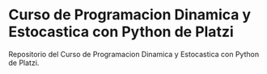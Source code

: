 # Curso de Programacion Dinamica y Estocastica con Python de Platzi
Repositorio del Curso de Programacion Dinamica y Estocastica con Python de Platzi.
